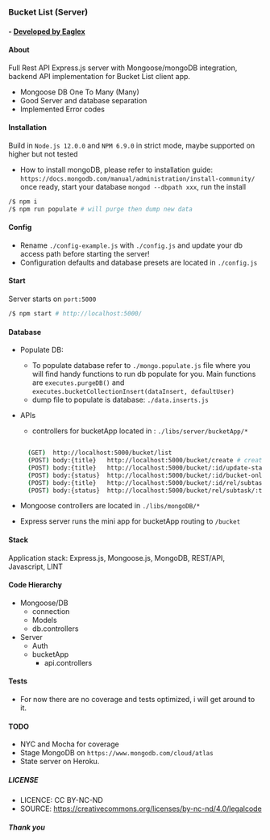 
### Bucket List (Server)
#### - [ Developed by Eaglex ](http://eaglex.net)


#### About
Full Rest API Express.js server with Mongoose/mongoDB integration, backend API implementation for Bucket List client app. 

* Mongoose DB One To Many (Many)
* Good Server and database separation
* Implemented Error codes  


#### Installation
Build in `Node.js 12.0.0` and `NPM 6.9.0` in strict mode, maybe supported on higher but not tested

* How to install mongoDB, please refer to installation guide: `https://docs.mongodb.com/manual/administration/install-community/` once ready, start your database `mongod --dbpath xxx`, run the install

```sh
/$ npm i 
/$ npm run populate # will purge then dump new data
```


#### Config
- Rename `./config-example.js` with `./config.js` and update your db access path before starting the server!
- Configuration defaults and database presets are located in `./config.js`



#### Start
Server starts on `port:5000` 

```sh
/$ npm start # http://localhost:5000/
```


#### Database

* Populate DB:
  - To populate database refer to `./mongo.populate.js` file where you will find handy functions to run db populate for you. Main functions are `executes.purgeDB()` and `executes.bucketCollectionInsert(dataInsert, defaultUser)`
  - dump file to populate is database: `./data.inserts.js`

* APIs
  - controllers for bucketApp located in : `./libs/server/bucketApp/*`
  
  ```sh

    (GET)  http://localhost:5000/bucket/list
    (POST) body:{title}   http://localhost:5000/bucket/create # create initial bucket 
    (POST) body:{title}   http://localhost:5000/bucket/:id/update-status # update bucket status and all subtasks
    (POST) body:{status}  http://localhost:5000/bucket/:id/bucket-only-update-status # update only bucket status
    (POST) body:{title}   http://localhost:5000/bucket/:id/rel/subtask/create # create subtask in relation to bucket
    (POST) body:{status}  http://localhost:5000/bucket/rel/subtask/:todo_id/update-status # update subtask

  ```
* Mongoose controllers are located in `./libs/mongoDB/*`
* Express server runs the mini app for bucketApp routing to `/bucket`


#### Stack
Application stack: Express.js, Mongoose.js, MongoDB, REST/API, Javascript, LINT


#### Code Hierarchy
- Mongoose/DB
  - connection
  - Models
  - db.controllers 
- Server
  - Auth
  - bucketApp
    - api.controllers



#### Tests

* For now there are no coverage and tests optimized, i will get around to it.


#### TODO

* NYC and Mocha for coverage
* Stage MongoDB on `https://www.mongodb.com/cloud/atlas`
* State server on Heroku. 



##### LICENSE

* LICENCE: CC BY-NC-ND
* SOURCE: https://creativecommons.org/licenses/by-nc-nd/4.0/legalcode


##### Thank you

